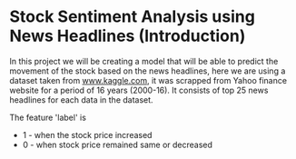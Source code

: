 # Stock Sentiment Analysis using News Headlines (Introduction)
In this project we will be creating a model that will be able to predict the movement of the stock based on the news headlines, 
here we are using a dataset taken from www.kaggle.com, it was scrapped from Yahoo finance website for a period of 16 years (2000-16).
It consists of top 25 news headlines for each data in the dataset.

The feature 'label' is 
- 1 - when the stock price increased
- 0 - when stock price remained same or decreased
